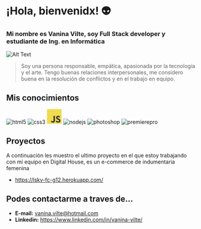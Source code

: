 # ¡Hola, bienvenidx! 👽

### Mi nombre es Vanina Vilte, soy Full Stack developer y estudiante de Ing. en Informática 

![Alt Text](https://media.giphy.com/media/LMcB8XospGZO8UQq87/giphy.gif)
> Soy una persona responsable, empática, apasionada por la tecnología y el arte. Tengo buenas relaciones interpersonales, me considero buena en la resolución de conflictos y en el trabajo en equipo.


## Mis conocimientos
<img src="https://cdn.jsdelivr.net/gh/devicons/devicon/icons/html5/html5-original.svg" alt="html5" width="40" height="40"/> <img src="https://cdn.jsdelivr.net/gh/devicons/devicon/icons/css3/css3-original.svg" alt="css3" width="40" height="40"/> <img src="https://raw.githubusercontent.com/devicons/devicon/master/icons/javascript/javascript-original.svg" alt="javascript" width="40" height="40"/> <img src="https://cdn.jsdelivr.net/gh/devicons/devicon/icons/nodejs/nodejs-original-wordmark.svg" alt="nodejs" width="40" height="40"/> <img src="https://cdn.jsdelivr.net/gh/devicons/devicon/icons/photoshop/photoshop-plain.svg" alt="photoshop" width="40" height="40"/> <img src="https://cdn.jsdelivr.net/gh/devicons/devicon/icons/premierepro/premierepro-original.svg" alt="premierepro" width="40" height="40"/>


## Proyectos
A continuación les muestro el ultimo proyecto en el que estoy trabajando con mi equipo en Digital House, es un e-commerce de indumentaria femenina
- https://lskv-fc-g12.herokuapp.com/


## Podes contactarme a traves de...
- **E-mail:** vanina.vilte@hotmail.com
- **Linkedin:** https://www.linkedin.com/in/vanina-vilte/
